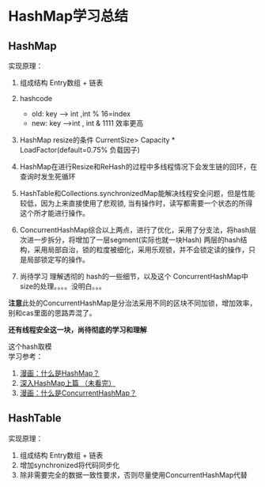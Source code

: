 # HashMap学习总结

## HashMap
实现原理：
1. 组成结构  Entry数组 + 链表
2. hashcode
    * old:  key --> int ,int % 16=index
    * new: key -->int , int & 1111 效率更高
3. HashMap resize的条件 CurrentSize> Capacity * LoadFactor(default=0.75% 负载因子)
4. HashMap在进行Resize和ReHash的过程中多线程情况下会发生链的回环，在查询时发生死循环
5. HashTable和Collections.synchronizedMap能解决线程安全问题，但是性能较低，因为上来直接使用了悲观锁,
    当有操作时，读写都需要一个状态的所得这个所才能进行操作。
6. ConcurrentHashMap综合以上两点，进行了优化，采用了分支法，将hash层次进一步拆分，将增加了一层segment(实际也就一块Hash)
    两层的hash结构，采用局部自治，锁的粒度被细化，采用乐观锁，并不会锁定读的操作，只是局部锁定写的操作。

7. 尚待学习 理解透彻的 hash的一些细节，以及这个 ConcurrentHashMap中size的处理。。。。没明白。。。

**注意**此处的ConcurrentHashMap是分治法采用不同的区块不同加锁，增加效率，别和cas里面的思路弄混了。

**还有线程安全这一块，尚待彻底的学习和理解**

这个hash取模 <br/>
学习参考：
1. [漫画：什么是HashMap？](https://mp.weixin.qq.com/s?__biz=MzIxNjA5MTM2MA==&mid=2652434336&idx=1&sn=c808ecd7fd01e4caa779a767d0d16eb0&chksm=8c62102fbb1599393e372a5cf462462885fd899fe21cce2e5477e262396ba712f9374bc3a7d7&scene=21#wechat_redirect)
2. [深入HashMap上篇 （未看完）](https://www.cnblogs.com/softidea/p/7261111.html)
3. [漫画：什么是ConcurrentHashMap？](https://mp.weixin.qq.com/s?__biz=MzIxMjE5MTE1Nw==&mid=2653192083&idx=1&sn=5c4becd5724dd72ad489b9ed466329f5&chksm=8c990d49bbee845f69345e4121888ec967df27988bc66afd984a25331d2f6464a61dc0335a54&scene=21#wechat_redirect)


## HashTable
实现原理：
1. 组成结构 Entry数组 + 链表
2. 增加synchronized将代码同步化
3. 除非需要完全的数据一致性要求，否则尽量使用ConcurrentHashMap代替
